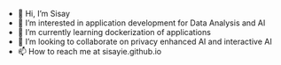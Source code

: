 - 👋 Hi, I’m Sisay
- 👀 I’m interested in application development for Data Analysis and AI
- 🌱 I’m currently learning dockerization of applications
- 💞️ I’m looking to collaborate on privacy enhanced AI and interactive AI
- 📫 How to reach me at sisayie.github.io

<!---
sisayie/sisayie is a ✨ special ✨ repository because its `README.md` (this file) appears on your GitHub profile.
You can click the Preview link to take a look at your changes.
--->
